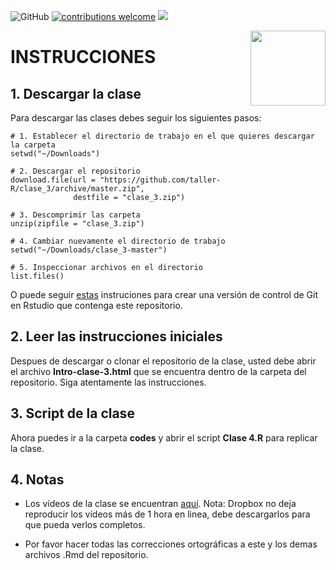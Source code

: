 ![GitHub](https://img.shields.io/github/license/taller-R/clase_3) [![contributions welcome](https://img.shields.io/badge/contributions-welcome-brightgreen.svg?style=flat)](https://github.com/taller-R/clase_3/issues) ![](https://img.shields.io/github/followers/taller-R?style=social)

<img src="https://avatars0.githubusercontent.com/u/69440432?s=400&u=96b3e58c713578b563d5c3d3c259f34965ac8e33&v=4" align="right" width=120 height=120 alt="" />

# INSTRUCCIONES


## 1. Descargar la clase

Para descargar las clases debes seguir los siguientes pasos:

```{r}
# 1. Establecer el directorio de trabajo en el que quieres descargar la carpeta
setwd("~/Downloads")

# 2. Descargar el repositorio
download.file(url = "https://github.com/taller-R/clase_3/archive/master.zip", 
              destfile = "clase_3.zip")

# 3. Descomprimir las carpeta
unzip(zipfile = "clase_3.zip")

# 4. Cambiar nuevamente el directorio de trabajo
setwd("~/Downloads/clase_3-master")

# 5. Inspeccionar archivos en el directorio 
list.files()
```
O puede seguir [estas](https://eduard-martinez.github.io/blog/github/clonar_github.html) instruciones para crear una versión de control de Git en Rstudio que contenga este repositorio.  



## 2. Leer las instrucciones iniciales

Despues de descargar o clonar el repositorio de la clase, usted debe abrir el archivo **Intro-clase-3.html** que se encuentra dentro de la carpeta del repositorio. Siga atentamente las instrucciones.



## 3. Script de la clase

Ahora puedes ir a la carpeta **codes** y abrir el script **Clase 4.R** para replicar la clase.

## 4. Notas

* Los vídeos de la clase se encuentran [aquí](https://www.dropbox.com/sh/49dw2absf405pty/AAD5aPP82qmwjUuy_zzOOADra?dl=0). Nota: Dropbox no deja reproducir los vídeos más de 1 hora en linea, debe descargarlos para que pueda verlos completos. 

* Por favor hacer todas las correcciones ortográficas a este y los demas archivos .Rmd del repositorio.